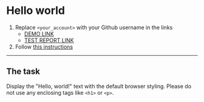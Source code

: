 # Hello world
1. Replace `<your_account>` with your Github username in the links
    - [DEMO LINK](https://AlisaVlasova.github.io/layout_hello-world/) <br>
    - [TEST REPORT LINK](https://AlisaVlasova.github.io/layout_hello-world/report/html_report/)
2. Follow [this instructions](https://mate-academy.github.io/layout_task-guideline/)
___

## The task 
Display the "Hello, world!" text with the default browser styling. Please do not 
use any enclosing tags like `<h1>` or `<p>`.
